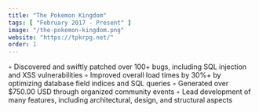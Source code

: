 ```yaml
---
title: "The Pokemon Kingdom"
tags: [ "February 2017 - Present" ]
image: "/the-pokemon-kingdom.png"
website: "https://tpkrpg.net/"
order: 1
---
```


◦ Discovered and swiftly patched over 100+ bugs, including SQL injection and XSS vulnerabilities
◦ Improved overall load times by 30%+ by optimizing database field indices and SQL queries
◦ Generated over $750.00 USD through organized community events
◦ Lead development of many features, including architectural, design, and structural aspects
